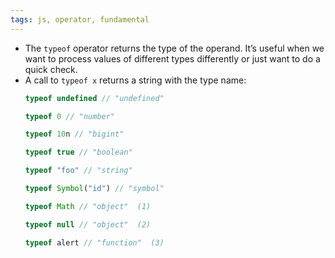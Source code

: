 ```yaml
---
tags: js, operator, fundamental
---
```


- The `typeof` operator returns the type of the operand. It’s useful when we want to process values of different types differently or just want to do a quick check.
- A call to `typeof x` returns a string with the type name:
	```js
	typeof undefined // "undefined"
	
	typeof 0 // "number"
	
	typeof 10n // "bigint"
	
	typeof true // "boolean"
	
	typeof "foo" // "string"
	
	typeof Symbol("id") // "symbol"
	
	typeof Math // "object"  (1)
	
	typeof null // "object"  (2)
	
	typeof alert // "function"  (3)
	```